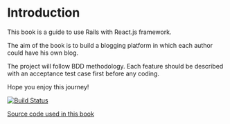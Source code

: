 # Introduction

This book is a guide to use Rails with React.js framework.

The aim of the book is to build a blogging platform in which each author could have his own blog.

The project will follow BDD methodology. Each feature should be described with an acceptance test case first before any coding.

Hope you enjoy this journey!


[![Build Status](https://www.gitbook.io/button/status/book/checkraiser/rails-and-react-js)](https://www.gitbook.io/book/checkraiser/rails-and-react-js/activity)

[Source code used in this book](https://github.com/checkraiser/reactjs-rails-code)
